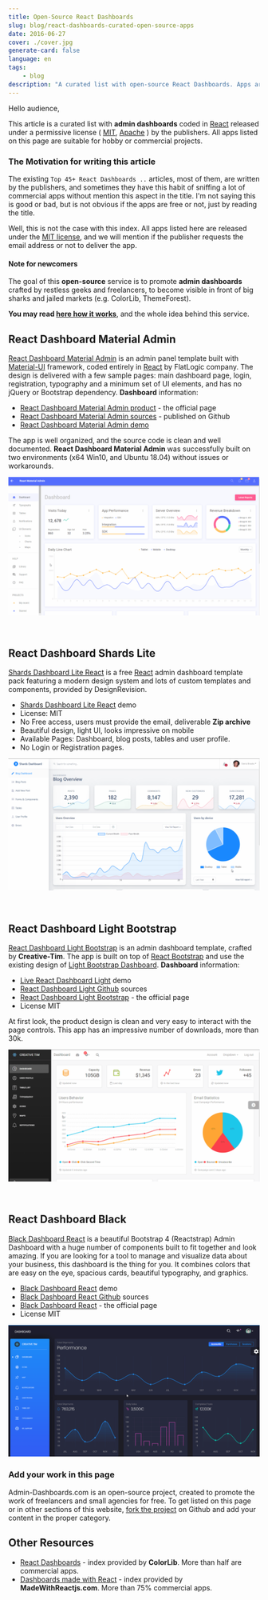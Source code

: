 ```yaml
---
title: Open-Source React Dashboards
slug: blog/react-dashboards-curated-open-source-apps
date: 2016-06-27
cover: ./cover.jpg
generate-card: false
language: en
tags:
    - blog
description: "A curated list with open-source React Dashboards. Apps are released under MIT license, suitable for hobby or commercial projects."
---
```


Hello audience, 

This article is a curated list with **admin dashboards** coded in [React](https://reactjs.org/) 
released under a permissive license ( [MIT](https://en.wikipedia.org/wiki/MIT_License), [Apache](https://en.wikipedia.org/wiki/Apache_License) ) 
by the publishers. 
All apps listed on this page are suitable for hobby or commercial projects.

### The Motivation for writing this article

The existing `Top 45+ React Dashboards ..` articles, most of them, are written by the publishers, 
and sometimes they have this habit of sniffing a lot of commercial apps without mention this aspect in the title. 
I'm not saying this is good or bad, but is not obvious if the apps are free or not, just by reading the title. 

Well, this is not the case with this index. All apps listed here are released under the [MIT license](https://en.wikipedia.org/wiki/MIT_License), 
and we will mention if the publisher requests the email address or not to deliver the app.


#### Note for newcomers
The goal of this **open-source** service is to promote **admin dashboards** crafted by restless geeks and freelancers, 
to become visible in front of big sharks and jailed markets (e.g. ColorLib, ThemeForest).  

**You may read [here how it works](/how-it-works)**, and the whole idea behind this service.  

## React Dashboard Material Admin

[React Dashboard Material Admin](https://flatlogic.com/admin-dashboards/react-material-admin) is an admin panel template 
built with [Material-UI](https://material-ui.com/) framework, coded entirely in [React](https://reactjs.org/) by FlatLogic company. 
The design is delivered with a few sample pages: main dashboard page, login, registration, typography and a minimum set of UI elements, 
and has no jQuery or Bootstrap dependency. **Dashboard** information:

 - [React Dashboard Material Admin product](https://flatlogic.com/admin-dashboards/react-material-admin) - the official page
 - [React Dashboard Material Admin sources](https://github.com/flatlogic/react-material-admin) - published on Github
 - [React Dashboard Material Admin demo](https://flatlogic.com/admin-dashboards/react-material-admin/demo)

The app is well organized, and the source code is clean and well documented. 
**React Dashboard Material Admin** was successfully built on two environments (x64 Win10, and Ubuntu 18.04) without issues or workarounds.

![React Dashboard Material Admin - Animated presentation in gif format.](https://raw.githubusercontent.com/app-generator/static/master/admin-dashboards/react-dashboard-material-admin-flatlogic-intro.gif)

<br />

## React Dashboard Shards Lite

[Shards Dashboard Lite React](https://designrevision.com/downloads/shards-dashboard-lite-react/) is a free [React](https://reactjs.org/) admin dashboard 
template pack featuring a modern design system and lots of custom templates and components, provided by DesignRevision. 

 - [Shards Dashboard Lite React](https://designrevision.com/demo/shards-dashboard-lite-react/blog-overview) demo
 - License: MIT
 - No Free access, users must provide the email, deliverable **Zip archive**
 - Beautiful design, light UI, looks impressive on mobile
 - Available Pages: Dashboard, blog posts, tables and user profile. 
 - No Login or Registration pages. 

![React Dashboard Shards Lite - Animated presentation in gif format.](https://raw.githubusercontent.com/app-generator/static/master/admin-dashboards/react-dashboard-shards-light-intro.gif)

<br />

## React Dashboard Light Bootstrap

[React Dashboard Light Bootstrap](https://www.creative-tim.com/product/light-bootstrap-dashboard-react) is an admin dashboard template, crafted by **Creative-Tim**. The app is built on top of [React Bootstrap](https://5c507d49471426000887a6a7--react-bootstrap.netlify.com/) and use the existing design of [Light Bootstrap Dashboard](https://www.creative-tim.com/product/light-bootstrap-dashboard). **Dashboard** information:

 - [Live React Dashboard Light](https://demos.creative-tim.com/light-bootstrap-dashboard-react/) demo
 - [React Dashboard Light Github](https://github.com/creativetimofficial/light-bootstrap-dashboard-react) sources
 - [React Dashboard Light Bootstrap](https://www.creative-tim.com/product/light-bootstrap-dashboard-react) - the official page
 - License MIT 

At first look, the product design is clean and very easy to interact with the page controls. 
This app has an impressive number of downloads, more than 30k.  

![React Dashboard Light Bootstrap - Animated presentation in gif format.](https://raw.githubusercontent.com/app-generator/static/master/admin-dashboards/react-dashboard-light-intro.gif)

<br />

## React Dashboard Black

[Black Dashboard React](https://www.creative-tim.com/product/black-dashboard-react) is a beautiful Bootstrap 4 (Reactstrap) Admin Dashboard with a huge number of components built to fit together and look amazing. If you are looking for a tool to manage and visualize data about your business, this dashboard is the thing for you. It combines colors that are easy on the eye, spacious cards, beautiful typography, and graphics.

 - [Black Dashboard React](https://demos.creative-tim.com/black-dashboard-react/) demo
 - [Black Dashboard React Github](https://github.com/creativetimofficial/black-dashboard-react) sources
 - [Black Dashboard React](https://www.creative-tim.com/product/black-dashboard-react) - the official page
 - License MIT 

![Black Dashboard React - Animated presentation in gif format.](https://raw.githubusercontent.com/app-generator/static/master/admin-dashboards/react-dashboard-black-intro.gif)

### Add your work in this page

Admin-Dashboards.com is an open-source project, created to promote the work of freelancers and small agencies for free.
To get listed on this page or in other sections of this website, [fork the project](https://github.com/admin-dashboards/dashboards) on Github and add your content in the proper category. 

## Other Resources
 - [React Dashboards](https://colorlib.com/wp/react-dashboard-templates/) - index provided by **ColorLib**. More than half are commercial apps.
 - [Dashboards made with React](https://madewithreactjs.com/dashboards) - index provided by **MadeWithReactjs.com**. More than 75% commercial apps.

